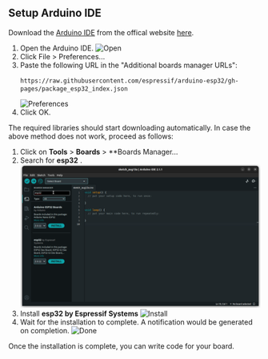 ## Setup Arduino IDE

Download the [Arduino IDE](https://docs.arduino.cc/) from the offical website [here](https://www.arudino.cc/en/software).  

1. Open the Arduino IDE. ![Open](assets/open.png)
2. Click File > Preferences... 
3. Paste the following URL in the "Additional boards manager URLs":
	```
	https://raw.githubusercontent.com/espressif/arduino-esp32/gh-pages/package_esp32_index.json
	```
	![Preferences](assets/prefs.png)
4. Click OK.

The required libraries should start downloading automatically. In case the above method does not work, proceed as follows:
1. Click on **Tools** > **Boards** > **Boards Manager...
2. Search for **esp32** . ![Boards](assets/boards.png)
3. Install **esp32 by Espressif Systems** ![Install](assets/install.png)
4. Wait for the installation to complete. A notification would be generated on completion. ![Done](assets/done.png)

Once the installation is complete, you can write code for your board.

 
